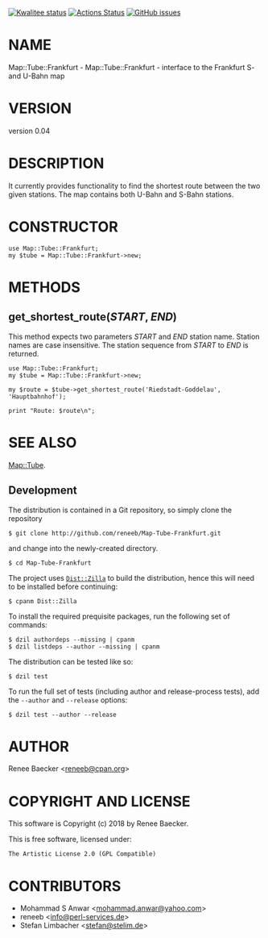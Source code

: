 [![Kwalitee status](http://cpants.cpanauthors.org/dist/Map-Tube-Frankfurt.png)](http://cpants.charsbar.org/dist/overview/Map-Tube-Frankfurt)
[![Actions Status](https://github.com/reneeb/Map-Tube-Frankfurt/actions/workflows/linux.yml/badge.svg)](https://github.com/reneeb/Map-Tube-Frankfurt/actions)
[![GitHub issues](https://img.shields.io/github/issues/reneeb/Map-Tube-Frankfurt.svg)](https://github.com/reneeb/Map-Tube-Frankfurt/issues)

# NAME

Map::Tube::Frankfurt - Map::Tube::Frankfurt - interface to the Frankfurt S- and U-Bahn map

# VERSION

version 0.04

# DESCRIPTION

It currently provides functionality to find the shortest route between
the two given stations. The map contains both U-Bahn and S-Bahn stations.

# CONSTRUCTOR

    use Map::Tube::Frankfurt;
    my $tube = Map::Tube::Frankfurt->new;

# METHODS

## get\_shortest\_route(_START_, _END_)

This method expects two parameters _START_ and _END_ station name.
Station names are case insensitive. The station sequence from _START_
to _END_ is returned.

    use Map::Tube::Frankfurt;
    my $tube = Map::Tube::Frankfurt->new;

    my $route = $tube->get_shortest_route('Riedstadt-Goddelau', 'Hauptbahnhof');

    print "Route: $route\n";

# SEE ALSO

[Map::Tube](https://metacpan.org/pod/Map::Tube).



## Development

The distribution is contained in a Git repository, so simply clone the
repository

```
$ git clone http://github.com/reneeb/Map-Tube-Frankfurt.git
```

and change into the newly-created directory.

```
$ cd Map-Tube-Frankfurt
```

The project uses [`Dist::Zilla`](https://metacpan.org/pod/Dist::Zilla) to
build the distribution, hence this will need to be installed before
continuing:

```
$ cpanm Dist::Zilla
```

To install the required prequisite packages, run the following set of
commands:

```
$ dzil authordeps --missing | cpanm
$ dzil listdeps --author --missing | cpanm
```

The distribution can be tested like so:

```
$ dzil test
```

To run the full set of tests (including author and release-process tests),
add the `--author` and `--release` options:

```
$ dzil test --author --release
```

# AUTHOR

Renee Baecker &lt;reneeb@cpan.org>

# COPYRIGHT AND LICENSE

This software is Copyright (c) 2018 by Renee Baecker.

This is free software, licensed under:

    The Artistic License 2.0 (GPL Compatible)

# CONTRIBUTORS

- Mohammad S Anwar &lt;mohammad.anwar@yahoo.com>
- reneeb &lt;info@perl-services.de>
- Stefan Limbacher &lt;stefan@stelim.de>
